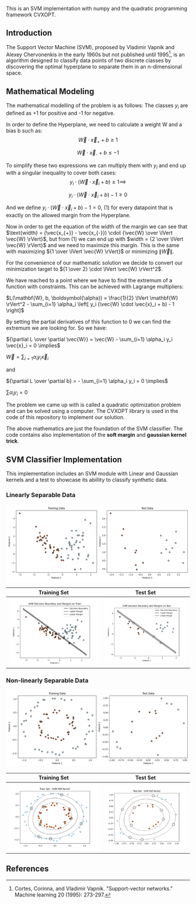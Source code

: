 This is an SVM implementation with numpy and the quadratic programming framework CVXOPT.

## Introduction
The Support Vector Machine (SVM), proposed by Vladimir Vapnik and Alexey Chervonenkis in the early 1960s but not published until 1995[^1], is an algorithm designed to classify data points of two discrete classes by discovering the optimal hyperplane to separate them in an n-dimensional space.

## Mathematical Modeling
The mathematical modelling of the problem is as follows:
The classes $y_{i}$ are defined as +1 for positive and -1 for negative. 

In order to define the Hyperplane, we need to calculate a weight W and a bias b such as:
$$\vec{W} \cdot \vec{x}_{\text{+}} + b \geq 1$$

$$\vec{W} \cdot \vec{x}_{\text{-}} + b \leq -1$$

To simplify these two expressions we can multiply them with $y_{i}$ and end up with a singular inequality to cover both cases:
$$y_{i} \cdot (\vec{W} \cdot \vec{x}_{i} + b) \geq 1 \implies$$

$$y_{i} \cdot (\vec{W} \cdot \vec{x}_{i} + b) - 1 \geq 0$$

And we define $y_{i} \cdot (\vec{W} \cdot \vec{x}_{i} + b) - 1 = 0$, (1) for every datapoint that is exactly on the allowed margin from the Hyperplane.

Now in order to get the equation of the width of the margin we can see that $\text{width} = (\vec{x_{+}} - \vec{x_{-}}) \cdot {\vec{W} \over \lVert \vec{W} \rVert}$, but from (1) we can end up with $width = {2 \over \lVert \vec{W} \rVert}$ and we need to maximize this margin. This is the same with maximizing ${1 \over \lVert \vec{W} \rVert}$ or minimizing $\lVert \vec{W} \rVert$.

For the convenience of our mathematic solution we decide to convert our minimization target to ${1 \over 2} \cdot \lVert \vec{W} \rVert^2$.

We have reached to a point where we have to find the extremum of a function with constraints. This can be achieved with Lagrange multipliers:

$L(\mathbf{W}, b, \boldsymbol{\alpha}) = \frac{1}{2} \lVert \mathbf{W} \rVert^2 - \sum_{i=1} \alpha_i \left[ y_i (\vec{W} \cdot \vec{x}_i + b) - 1 \right]$

By setting the partial derivatives of this function to 0 we can find the extremum we are looking for. So we have:

${\partial L \over \partial \vec{W}} = \vec{W} - \sum_{i=1} \alpha_i y_i \vec{x}_i = 0 \implies$ 

$\vec{W} = \sum_{i=1} \alpha_i y_i \vec{x}_i$

and 

${\partial L \over \partial b} = - \sum_{i=1} \alpha_i y_i = 0 \implies$

$\sum \alpha_i y_i = 0$


The problem we came up with is called a quadratic optimization problem and can be solved using a computer. The CVXOPT library is used in the code of this repository to implement our solution.

The above mathematics are just the foundation of the SVM classifier. The code contains also implementation of the **soft margin** and **gaussian kernel trick**.

## SVM Classifier Implementation
This implementation includes an SVM module with Linear and Gaussian kernels and a test to showcase its abillity to classify synthetic data.


### Linearly Separable Data
![Image Alt Text](images/Linear_example_synthetic_dataset.png)

| Training Set | Test Set |
|--------------|----------|
| ![Training Set](images/Linear_example_svm_train_solution.png) | ![Test Set](images/Linear_example_svm_test_solution.png) |

### Non-linearly Separable Data
![Image Alt Text](images/Non_linear_example_synthetic_dataset.png)

| Training Set | Test Set |
|--------------|----------|
| ![Training Set](images/Non_linear_example_svm_train_solution.png) | ![Test Set](images/Non_linear_example_svm_test_solution.png) |


## References
[^1]:Cortes, Corinna, and Vladimir Vapnik. "Support-vector networks." Machine learning 20 (1995): 273-297.
